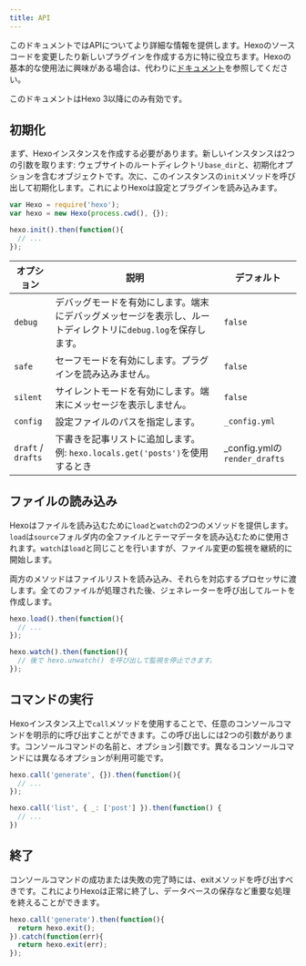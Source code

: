 ```yaml
---
title: API
---
```

このドキュメントではAPIについてより詳細な情報を提供します。Hexoのソースコードを変更したり新しいプラグインを作成する方に特に役立ちます。Hexoの基本的な使用法に興味がある場合は、代わりに[ドキュメント](../docs)を参照してください。

このドキュメントはHexo 3以降にのみ有効です。

## 初期化

まず、Hexoインスタンスを作成する必要があります。新しいインスタンスは2つの引数を取ります: ウェブサイトのルートディレクトリ`base_dir`と、初期化オプションを含むオブジェクトです。次に、このインスタンスの`init`メソッドを呼び出して初期化します。これによりHexoは設定とプラグインを読み込みます。

``` js
var Hexo = require('hexo');
var hexo = new Hexo(process.cwd(), {});

hexo.init().then(function(){
  // ...
});
```

オプション | 説明 | デフォルト
--- | --- | ---
`debug` | デバッグモードを有効にします。端末にデバッグメッセージを表示し、ルートディレクトリに`debug.log`を保存します。 | `false`
`safe` | セーフモードを有効にします。プラグインを読み込みません。 | `false`
`silent` | サイレントモードを有効にします。端末にメッセージを表示しません。 | `false`
`config` | 設定ファイルのパスを指定します。 | `_config.yml`
`draft` / `drafts`| 下書きを記事リストに追加します。<br> 例: `hexo.locals.get('posts')`を使用するとき | _config.ymlの`render_drafts`

## ファイルの読み込み

Hexoはファイルを読み込むために`load`と`watch`の2つのメソッドを提供します。`load`は`source`フォルダ内の全ファイルとテーマデータを読み込むために使用されます。`watch`は`load`と同じことを行いますが、ファイル変更の監視を継続的に開始します。

両方のメソッドはファイルリストを読み込み、それらを対応するプロセッサに渡します。全てのファイルが処理された後、ジェネレーターを呼び出してルートを作成します。

``` js
hexo.load().then(function(){
  // ...
});

hexo.watch().then(function(){
  // 後で hexo.unwatch() を呼び出して監視を停止できます。
});
```

## コマンドの実行

Hexoインスタンス上で`call`メソッドを使用することで、任意のコンソールコマンドを明示的に呼び出すことができます。この呼び出しには2つの引数があります。コンソールコマンドの名前と、オプション引数です。異なるコンソールコマンドには異なるオプションが利用可能です。

``` js
hexo.call('generate', {}).then(function(){
  // ...
});
```

``` js
hexo.call('list', { _: ['post'] }).then(function() {
  // ...
})
```

## 終了

コンソールコマンドの成功または失敗の完了時には、exitメソッドを呼び出すべきです。これによりHexoは正常に終了し、データベースの保存など重要な処理を終えることができます。

``` js
hexo.call('generate').then(function(){
  return hexo.exit();
}).catch(function(err){
  return hexo.exit(err);
});
```
